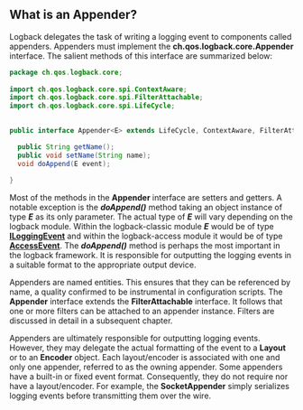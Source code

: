 ## What is an Appender?

Logback delegates the task of writing a logging event to components called appenders. Appenders must implement the **ch.qos.logback.core.Appender** interface. The salient methods of this interface are summarized below:



```java
package ch.qos.logback.core;
  
import ch.qos.logback.core.spi.ContextAware;
import ch.qos.logback.core.spi.FilterAttachable;
import ch.qos.logback.core.spi.LifeCycle;
  

public interface Appender<E> extends LifeCycle, ContextAware, FilterAttachable {

  public String getName();
  public void setName(String name);
  void doAppend(E event);
  
}
```


Most of the methods in the **Appender** interface are setters and getters. A notable exception is the **_doAppend()_** method taking an object instance of type **_E_** as its only parameter. The actual type of **_E_** will vary depending on the logback module. Within the logback-classic module **_E_** would be of type **[ILoggingEvent](https://logback.qos.ch/apidocs/ch/qos/logback/classic/spi/ILoggingEvent.html)** and within the logback-access module it would be of type **[AccessEvent](https://logback.qos.ch/apidocs/ch/qos/logback/access/spi/AccessEvent.html)**. The **_doAppend()_** method is perhaps the most important in the logback framework. It is responsible for outputting the logging events in a suitable format to the appropriate output device.

Appenders are named entities. This ensures that they can be referenced by name, a quality confirmed to be instrumental in configuration scripts. The **Appender** interface extends the **FilterAttachable** interface. It follows that one or more filters can be attached to an appender instance. Filters are discussed in detail in a subsequent chapter.

Appenders are ultimately responsible for outputting logging events. However, they may delegate the actual formatting of the event to a **Layout** or to an **Encoder** object. Each layout/encoder is associated with one and only one appender, referred to as the owning appender. Some appenders have a built-in or fixed event format. Consequently, they do not require nor have a layout/encoder. For example, the **SocketAppender** simply serializes logging events before transmitting them over the wire.
